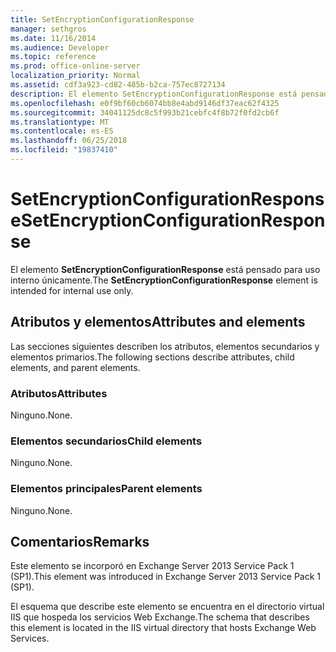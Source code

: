 ```yaml
---
title: SetEncryptionConfigurationResponse
manager: sethgros
ms.date: 11/16/2014
ms.audience: Developer
ms.topic: reference
ms.prod: office-online-server
localization_priority: Normal
ms.assetid: cdf3a923-cd82-485b-b2ca-757ec8727134
description: El elemento SetEncryptionConfigurationResponse está pensado para uso interno únicamente.
ms.openlocfilehash: e0f9bf60cb6074bb8e4abd9146df37eac62f4325
ms.sourcegitcommit: 34041125dc8c5f993b21cebfc4f8b72f0fd2cb6f
ms.translationtype: MT
ms.contentlocale: es-ES
ms.lasthandoff: 06/25/2018
ms.locfileid: "19837410"
---
```

# <a name="setencryptionconfigurationresponse"></a><span data-ttu-id="5e9d2-103">SetEncryptionConfigurationResponse</span><span class="sxs-lookup"><span data-stu-id="5e9d2-103">SetEncryptionConfigurationResponse</span></span>

<span data-ttu-id="5e9d2-104">El elemento **SetEncryptionConfigurationResponse** está pensado para uso interno únicamente.</span><span class="sxs-lookup"><span data-stu-id="5e9d2-104">The **SetEncryptionConfigurationResponse** element is intended for internal use only.</span></span> 

## <a name="attributes-and-elements"></a><span data-ttu-id="5e9d2-105">Atributos y elementos</span><span class="sxs-lookup"><span data-stu-id="5e9d2-105">Attributes and elements</span></span>

<span data-ttu-id="5e9d2-106">Las secciones siguientes describen los atributos, elementos secundarios y elementos primarios.</span><span class="sxs-lookup"><span data-stu-id="5e9d2-106">The following sections describe attributes, child elements, and parent elements.</span></span>
  
### <a name="attributes"></a><span data-ttu-id="5e9d2-107">Atributos</span><span class="sxs-lookup"><span data-stu-id="5e9d2-107">Attributes</span></span>

<span data-ttu-id="5e9d2-108">Ninguno.</span><span class="sxs-lookup"><span data-stu-id="5e9d2-108">None.</span></span>
  
### <a name="child-elements"></a><span data-ttu-id="5e9d2-109">Elementos secundarios</span><span class="sxs-lookup"><span data-stu-id="5e9d2-109">Child elements</span></span>

<span data-ttu-id="5e9d2-110">Ninguno.</span><span class="sxs-lookup"><span data-stu-id="5e9d2-110">None.</span></span>
  
### <a name="parent-elements"></a><span data-ttu-id="5e9d2-111">Elementos principales</span><span class="sxs-lookup"><span data-stu-id="5e9d2-111">Parent elements</span></span>

<span data-ttu-id="5e9d2-112">Ninguno.</span><span class="sxs-lookup"><span data-stu-id="5e9d2-112">None.</span></span>
  
## <a name="remarks"></a><span data-ttu-id="5e9d2-113">Comentarios</span><span class="sxs-lookup"><span data-stu-id="5e9d2-113">Remarks</span></span>

<span data-ttu-id="5e9d2-114">Este elemento se incorporó en Exchange Server 2013 Service Pack 1 (SP1).</span><span class="sxs-lookup"><span data-stu-id="5e9d2-114">This element was introduced in Exchange Server 2013 Service Pack 1 (SP1).</span></span>
  
<span data-ttu-id="5e9d2-115">El esquema que describe este elemento se encuentra en el directorio virtual IIS que hospeda los servicios Web Exchange.</span><span class="sxs-lookup"><span data-stu-id="5e9d2-115">The schema that describes this element is located in the IIS virtual directory that hosts Exchange Web Services.</span></span>
  

